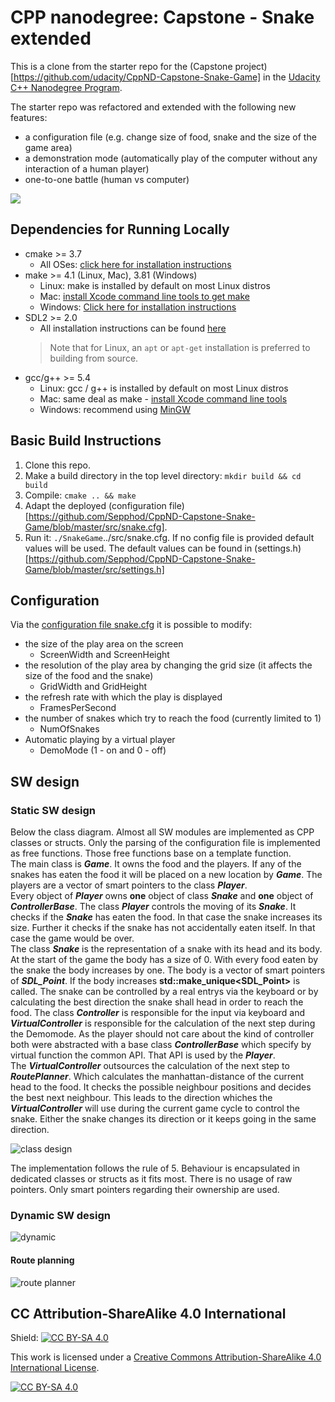 # CPP nanodegree: Capstone - Snake extended

This is a clone from the starter repo for the (Capstone project)[https://github.com/udacity/CppND-Capstone-Snake-Game] in the [Udacity C++ Nanodegree Program](https://www.udacity.com/course/c-plus-plus-nanodegree--nd213).  

The starter repo was refactored and extended with the following new features:  

- a configuration file (e.g. change size of food, snake and the size of the game area)
- a demonstration mode (automatically play of the computer without any interaction of a human player)
- one-to-one battle (human vs computer)

<img src="snake_game.gif"/>  

## Dependencies for Running Locally

- cmake >= 3.7
  - All OSes: [click here for installation instructions](https://cmake.org/install/)
- make >= 4.1 (Linux, Mac), 3.81 (Windows)
  - Linux: make is installed by default on most Linux distros
  - Mac: [install Xcode command line tools to get make](https://developer.apple.com/xcode/features/)
  - Windows: [Click here for installation instructions](http://gnuwin32.sourceforge.net/packages/make.htm)
- SDL2 >= 2.0
  - All installation instructions can be found [here](https://wiki.libsdl.org/Installation)
  >Note that for Linux, an `apt` or `apt-get` installation is preferred to building from source. 
- gcc/g++ >= 5.4
  - Linux: gcc / g++ is installed by default on most Linux distros
  - Mac: same deal as make - [install Xcode command line tools](https://developer.apple.com/xcode/features/)
  - Windows: recommend using [MinGW](http://www.mingw.org/)

## Basic Build Instructions

1. Clone this repo.
2. Make a build directory in the top level directory: `mkdir build && cd build`
3. Compile: `cmake .. && make`
4. Adapt the deployed (configuration file)[https://github.com/Sepphod/CppND-Capstone-Snake-Game/blob/master/src/snake.cfg].
5. Run it: `./SnakeGame`../src/snake.cfg. If no config file is provided default values will be used. The default values can be found in (settings.h)[https://github.com/Sepphod/CppND-Capstone-Snake-Game/blob/master/src/settings.h]

## Configuration

Via the [configuration file snake.cfg](https://github.com/Sepphod/CppND-Capstone-Snake-Game/blob/master/src/snake.cfg) it is possible to modify:

- the size of the play area on the screen 
  - ScreenWidth and ScreenHeight
- the resolution of the play area by changing the grid size (it affects the size of the food and the snake)
  - GridWidth and GridHeight
- the refresh rate with which the play is displayed
  - FramesPerSecond
- the number of snakes which try to reach the food (currently limited to 1)
  - NumOfSnakes
- Automatic playing by a virtual player 
  - DemoMode (1 - on and 0 - off)

## SW design

### Static SW design

Below the class diagram. Almost all SW modules are implemented as CPP classes or structs. Only the parsing of the configuration file is implemented as free functions. Those free functions base on a template function.  
The main class is ___Game___. It owns the food and the players. If any of the snakes has eaten the food it will be placed on a new location by ___Game___. The players are a vector of smart pointers to the class ___Player___.  
Every object of ___Player___ owns __one__ object of class ___Snake___ and __one__ object of ___ControllerBase___. The class ___Player___ controls the moving of its ___Snake___. It checks if the ___Snake___ has eaten the food. In that case the snake increases its size. Further it checks if the snake has not accidentally eaten itself. In that case the game would be over.  
The class ___Snake___ is the representation of a snake with its head and its body. At the start of the game the body has a size of 0. With every food eaten by the snake the body increases by one. The body is a vector of smart pointers of ___SDL_Point___. If the body increases __std::make_unique<SDL_Point>__ is called.
The snake can be controlled by a real entrys via the keyboard or by calculating the best direction the snake shall head in order to reach the food. The class ___Controller___ is responsible for the input via keyboard and ___VirtualController___ is responsible for the calculation of the next step during the Demomode. As the player should not care about the kind of controller both were abstracted with a base class ___ControllerBase___ which specify by virtual function the common API. That API is used by the ___Player___.  
The ___VirtualController___ outsources the calculation of the next step to ___RoutePlanner___. Which calculates the manhattan-distance of the current head to the food. It checks the possible neighbour positions and decides the best next neighbour. This leads to the direction whiches the ___VirtualController___ will use during the current game cycle to control the snake. Either the snake changes its direction or it keeps going in the same direction.

![class design](./doc/images/class.svg)

The implementation follows the rule of 5. Behaviour is encapsulated in dedicated classes or structs as it fits most. There is no usage of raw pointers. Only smart pointers regarding their ownership are used.

### Dynamic SW design

![dynamic](./doc/images/main_activity.svg)

#### Route planning

![route planner](./doc/images/virtual_controller_activity.svg)


## CC Attribution-ShareAlike 4.0 International


Shield: [![CC BY-SA 4.0][cc-by-sa-shield]][cc-by-sa]

This work is licensed under a
[Creative Commons Attribution-ShareAlike 4.0 International License][cc-by-sa].

[![CC BY-SA 4.0][cc-by-sa-image]][cc-by-sa]

[cc-by-sa]: http://creativecommons.org/licenses/by-sa/4.0/
[cc-by-sa-image]: https://licensebuttons.net/l/by-sa/4.0/88x31.png
[cc-by-sa-shield]: https://img.shields.io/badge/License-CC%20BY--SA%204.0-lightgrey.svg

